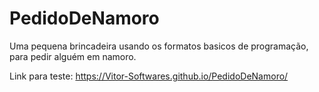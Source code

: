 # PedidoDeNamoro

Uma pequena brincadeira usando os formatos basicos de programação, para pedir alguém em namoro.

Link para teste: https://Vitor-Softwares.github.io/PedidoDeNamoro/
